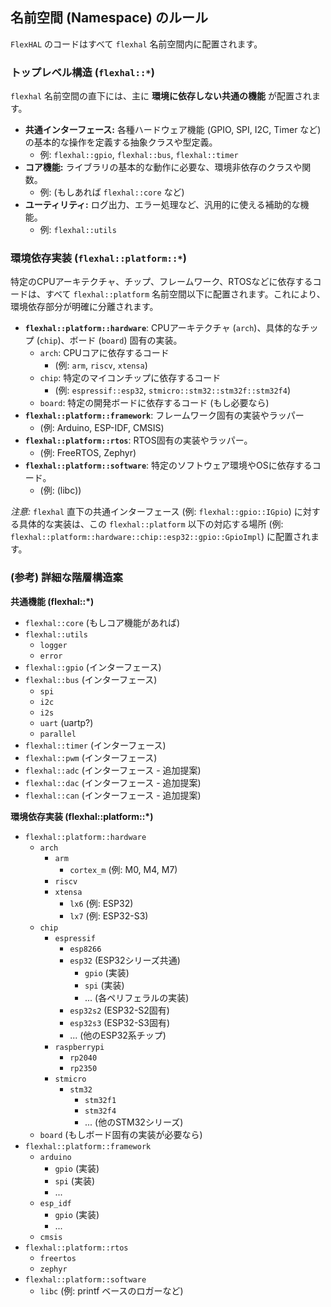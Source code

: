 ## 名前空間 (Namespace) のルール

`FlexHAL` のコードはすべて `flexhal` 名前空間内に配置されます。

### トップレベル構造 (`flexhal::*`)

`flexhal` 名前空間の直下には、主に **環境に依存しない共通の機能** が配置されます。

- **共通インターフェース:** 各種ハードウェア機能 (GPIO, SPI, I2C, Timer など) の基本的な操作を定義する抽象クラスや型定義。
    - 例: `flexhal::gpio`, `flexhal::bus`, `flexhal::timer`
- **コア機能:** ライブラリの基本的な動作に必要な、環境非依存のクラスや関数。
    - 例: (もしあれば `flexhal::core` など)
- **ユーティリティ:** ログ出力、エラー処理など、汎用的に使える補助的な機能。
    - 例: `flexhal::utils`

### 環境依存実装 (`flexhal::platform::*`)

特定のCPUアーキテクチャ、チップ、フレームワーク、RTOSなどに依存するコードは、すべて `flexhal::platform` 名前空間以下に配置されます。これにより、環境依存部分が明確に分離されます。

- **`flexhal::platform::hardware`**: CPUアーキテクチャ (`arch`)、具体的なチップ (`chip`)、ボード (`board`) 固有の実装。
    - `arch`: CPUコアに依存するコード
      - (例: `arm`, `riscv`, `xtensa`)
    - `chip`: 特定のマイコンチップに依存するコード
      - (例: `espressif::esp32`, `stmicro::stm32::stm32f::stm32f4`)
    - `board`: 特定の開発ボードに依存するコード (もし必要なら)
- **`flexhal::platform::framework`**: フレームワーク固有の実装やラッパー
  - (例: Arduino, ESP-IDF, CMSIS)
- **`flexhal::platform::rtos`**: RTOS固有の実装やラッパー。
  - (例: FreeRTOS, Zephyr)
- **`flexhal::platform::software`**: 特定のソフトウェア環境やOSに依存するコード。
  - (例: (libc))

*注意:* `flexhal` 直下の共通インターフェース (例: `flexhal::gpio::IGpio`) に対する具体的な実装は、この `flexhal::platform` 以下の対応する場所 (例: `flexhal::platform::hardware::chip::esp32::gpio::GpioImpl`) に配置されます。

### (参考) 詳細な階層構造案

**共通機能 (flexhal::*)**

- `flexhal::core` (もしコア機能があれば)
- `flexhal::utils`
  - `logger`
  - `error`
- `flexhal::gpio` (インターフェース)
- `flexhal::bus` (インターフェース)
  - `spi`
  - `i2c`
  - `i2s`
  - `uart` (uartp?)
  - `parallel`
- `flexhal::timer` (インターフェース)
- `flexhal::pwm` (インターフェース)
- `flexhal::adc` (インターフェース - 追加提案)
- `flexhal::dac` (インターフェース - 追加提案)
- `flexhal::can` (インターフェース - 追加提案)

**環境依存実装 (flexhal::platform::*)**

- `flexhal::platform::hardware`
  - `arch`
    - `arm`
      - `cortex_m` (例: M0, M4, M7)
    - `riscv`
    - `xtensa`
      - `lx6` (例: ESP32)
      - `lx7` (例: ESP32-S3)
  - `chip`
    - `espressif`
      - `esp8266`
      - `esp32` (ESP32シリーズ共通)
        - `gpio` (実装)
        - `spi` (実装)
        - ... (各ペリフェラルの実装)
      - `esp32s2` (ESP32-S2固有)
      - `esp32s3` (ESP32-S3固有)
      - ... (他のESP32系チップ)
    - `raspberrypi`
      - `rp2040`
      - `rp2350`
    - `stmicro`
      - `stm32`
        - `stm32f1`
        - `stm32f4`
        - ... (他のSTM32シリーズ)
  - `board` (もしボード固有の実装が必要なら)
- `flexhal::platform::framework`
  - `arduino`
    - `gpio` (実装)
    - `spi` (実装)
    - ...
  - `esp_idf`
    - `gpio` (実装)
    - ...
  - `cmsis`
- `flexhal::platform::rtos`
  - `freertos`
  - `zephyr`
- `flexhal::platform::software`
  - `libc` (例: printf ベースのロガーなど)

